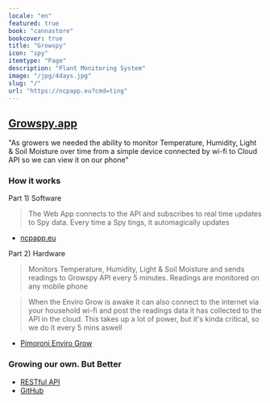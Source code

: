 ```yaml
---
locale: "en"
featured: true
book: "cannastore"
bookcover: true
title: "Growspy"
icon: "spy"
itemtype: "Page"
description: "Plant Monitoring System"
image: "/jpg/4days.jpg"
slug: "/"
url: "https://ncpapp.eu?cmd=ting"
---
```


## [Growspy.app](https://growspy.app)

"As growers we needed the ability to monitor Temperature, Humidity, Light & Soil Moisture over time from a simple device connected by wi-fi to Cloud API so we can view it on our phone"

### How it works

Part 1) Software

> The Web App connects to the API and subscribes to real time updates to Spy data. Every time a Spy tings, it automagically updates

- [ncpapp.eu](https://ncpapp.eu)

Part 2) Hardware

> Monitors Temperature, Humidity, Light & Soil Moisture and sends readings to Growspy API every 5 minutes. Readings are monitored on any mobile phone

> When the Enviro Grow is awake it can also connect to the internet via your household wi-fi and post the readings data it has collected to the API in the cloud. This takes up a lot of power, but it's kinda critical, so we do it every 5 mins aswell

- [Pimoroni Enviro Grow](/techstack/pimoroni/)

### Growing our own. But Better

- [RESTful API](https://listingslab.com/techstack/api)
- [GitHub](https://listingslab.com/techstack/github/)